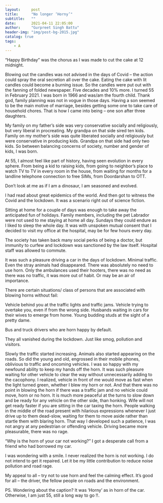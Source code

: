 ```yaml
---
layout:     post
title:      "No longer ‘Horny’"
subtitle:   ""
date:       2021-04-11 22:05:00
author:     "Gurpreet Singh Battu"
header-img: "img/post-bg-2015.jpg"
catalog: true
tags:
    - A
---
```


“Happy Birthday” was the chorus as I was made to cut the cake at 12 midnight.

Blowing out the candles was not advised in the days of Covid – the action could spray the oral secretion all over the cake. Eating the cake with lit candles could become a burning issue. So the candles were put out with the fanning of folded newspaper.
Five decades and 10% more. I turned 55 in February 2021. I was born in 1966 and was/am the fourth child. Thank god, family planning was not in vogue in those days. Having a son seemed to be the main motive of marriage, besides getting some one to take care of household chores. That is how I came into being – one son after three daughters.

My family on my father’s side was very conservative socially and religiously, but very liberal in procreating. My grandpa on that side sired ten kids. Family on my mother’s side was quite liberated socially and religiously but were conservative in producing kids. Grandpa on that side had only two kids. So between balancing concerns of society, number and gender of kids, I was born.

At 55, I almost feel like part of history, having seen evolution in every sphere. From being a kid to raising kids, from going to neighbor’s place to watch TV to TV in every room in the house, from waiting for months for a landline telephone connection to free SIMs, from Doordarshan to OTT.

Don’t look at me as if I am a dinosaur, I am seasoned and evolved.

I had read about great epidemics of the world. And then got to witness the Covid and the lockdown. It was a scenario right out of science fiction.

Sitting at home for a couple of days was enough to take away the anticipated fun of holidays. Family members, including the pet Labrador were not used to me staying at home all day. Sundays they could endure as I liked to sleep the whole day. It was with unspoken mutual consent that I decided to visit my office at the hospital, may be for few hours every day.

The society has taken back many social perks of being a doctor, but immunity to curfew and lockdown was sanctioned by the law itself. Hospital staff was allowed to commute.

It was such a pleasure driving a car in the days of lockdown. Minimal traffic. Even the stray animals had disappeared. There was absolutely no need to use horn. Only the ambulances used their hooters, there was no need as there was no traffic, it was more out of habit. Or may be an air of importance.

There are certain situations/ class of persons that are associated with blowing horns without fail:

Vehicle behind you at the traffic lights and traffic jams.
Vehicle trying to overtake you, even if from the wrong side.
Husbands waiting in cars for their wives to emerge from home.
Young budding studs at the sight of a pretty dame.

Bus and truck drivers who are horn happy by default.

They all vanished during the lockdown. Just like smog, pollution and visitors.

Slowly the traffic started increasing. Animals also started appearing on the roads. So did the young and old, engrossed in their mobile phones, oblivious to traffic and oncoming vehicles. I was so happy with my newfound ability to keep my hands off the horn. It was such pleasure waiting for other vehicle to clear the way without unnecessarily adding to the cacophony. I realized, vehicle in front of me would move as fast when the light turned green, whether I blew my horn or not. And that there was no point in blowing the horn if there was a traffic jam and no vehicle could move, horn or no horn. It is much more peaceful at the turns to slow down and be ready for any vehicle on the other side, than honking. Wife will not get ready faster if you are sitting in the car taxing the horn. People walking in the middle of the road present with hilarious expressions whenever I just drive up to them dead-slow, waiting for them to move aside rather than startle them with blaring horn. That way I developed such a patience, I was not angry at any pedestrian or offending vehicle. Driving became more pleasurable, there was no rage.

“Why is the horn of your car not working?” I got a desperate call from a friend who had borrowed my car.

I was wondering with a smile. I never realized the horn is not working. I do not intend to get it repaired. Let it be my little contribution to reduce noise pollution and road rage.

My appeal to all – try not to use horn and feel the calming effect. It’s good for all – the driver, the fellow people on roads and the environment.

PS. Wondering about the caption? It was ‘Horny’ as in horn of the car. Otherwise, I am just 55, still a long way to go !!.

